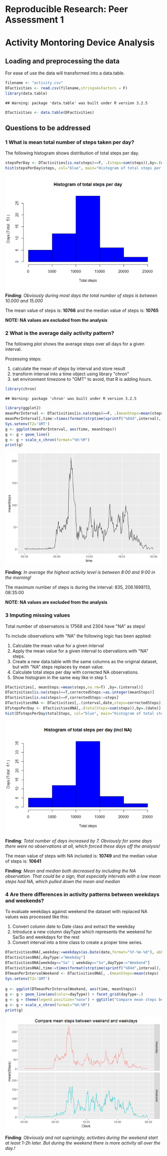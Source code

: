 # Reproducible Research: Peer Assessment 1


# Activity Montoring Device Analysis

## Loading and preprocessing the data

For ease of use the data will transformed into a data.table.

```r
filename <- "activity.csv"
DFactivities <- read.csv(filename,stringsAsFactors = F)
library(data.table)
```

```
## Warning: package 'data.table' was built under R version 3.2.5
```

```r
DTactivities <- data.table(DFactivities)
```

## Questions to be addressed

### 1 What is mean total number of steps taken per day?

The following histogram shows distribution of total steps per day.

```r
stepsPerDay <- DTactivities[is.na(steps)==F, .(steps=sum(steps)),by=.(date)]
hist(stepsPerDay$steps, col="blue", main="Histogram of total steps per day", xlab="Total steps", ylab=paste("Days (Total: ", nrow(stepsPerDay), ")"))
```

![](PA1_template_files/figure-html/unnamed-chunk-2-1.png)<!-- -->

**Finding**: *Obviously during most days the total number of steps is between 10.000 and 15.000*

The mean value of steps is: **10766** and the median value of steps is: **10765**

**NOTE: NA values are excluded from the analysis**  


### 2 What is the average daily activity pattern?

The following plot shows the average steps over all days for a given interval. 

Prozessing steps:  
 1. calculate the mean of steps by interval and store result  
 2. transform interval into a time object using library "chron"  
 3. set environment timezone to "GMT" to avoid, that R is adding hours. 


```r
library(chron)
```

```
## Warning: package 'chron' was built under R version 3.2.5
```

```r
library(ggplot2)
meanPerInterval <- DTactivities[is.na(steps)==F, .(meanSteps=mean(steps) ),by=.(interval)]
meanPerInterval[,time:=times(format(strptime(sprintf("%04d",interval), format="%H%M"), format = "%H:%M:00"))]
Sys.setenv(TZ='GMT')
g <- ggplot(meanPerInterval, aes(time, meanSteps))
g <- g + geom_line()
g <- g + scale_x_chron(format="%H:%M")
print(g)
```

![](PA1_template_files/figure-html/unnamed-chunk-3-1.png)<!-- -->

**Finding**: *In average the highest activity level is between 8:00 and 9:00 in the morning!*

The maximum number of steps is during the interval: 835, 206.1698113, 08:35:00

**NOTE: NA values are excluded from the analysis**  


### 3 Imputing missing values

Total number of observatons is 17568 and 2304 have "NA" as steps!


To include observations with "NA" the following logic has been applied:

1. Calculate the mean value for a given interval
2. Apply the mean value for a given interval to obervations with "NA" steps.
3. Create a new data.table with the same columns as the original dataset, but with "NA" steps replaces by mean value.
4. Calculate total steps per day with corrected NA observations.
5. Show histogram in the same way like in step 1.


```r
DTactivities[, meanSteps:=mean(steps,na.rm=T) ,by=.(interval)]
DTactivities[is.na(steps)==T,correctedSteps:=as.integer(meanSteps)]
DTactivities[is.na(steps)==F,correctedSteps:=steps]
DTactivities0NA <- DTactivities[,.(interval,date,steps=correctedSteps)]
DTstepsPerDay <- DTactivities0NA[,.(totalSteps=sum(steps)),by=.(date)]
hist(DTstepsPerDay$totalSteps, col="blue", main="Histogram of total steps per day (incl NA)", xlab="Total steps", ylab=paste("Days (Total: ", nrow(DTstepsPerDay), ")"))
```

![](PA1_template_files/figure-html/unnamed-chunk-4-1.png)<!-- -->

**Finding**: *Total number of days increased by 7. Obviously for some days there were no observations at all, which forced these days off the analysis!*

The mean value of steps with NA included is: **10749** and the median value of steps is: **10641**

**Finding**: *Mean and median both decreased by including the NA observation. That could be a sign, that especially intervals with a low mean steps had NA, which pulled down the mean and median*

### 4 Are there differences in activity patterns between weekdays and weekends?

To evaluate weekdays against weekend the dataset with replaced NA values was processed like this:

1. Convert column date to Date class and extract the weekday
2. Introduce a new column dayType which represents the weekend for Sa/So and weekdays for the rest
3. Convert interval into a time class to create a proper time series.


```r
DTactivities0NA[,weekday:=weekdays(as.Date(date,format="%Y-%m-%d"), abbreviate=T)]
DTactivities0NA[,dayType:="Weekday"]
DTactivities0NA[weekday=="Sa" | weekday=="So",dayType:="Weekend"]
DTactivities0NA[,time:=times(format(strptime(sprintf("%04d",interval), format="%H%M"), format = "%H:%M:00"))]
DTmeanPerIntervalWeekend <- DTactivities0NA[, .(meanSteps=mean(steps) ),by=.(time,dayType)]
Sys.setenv(TZ='GMT')

g <- ggplot(DTmeanPerIntervalWeekend, aes(time, meanSteps))
g <- g + geom_line(aes(color=dayType)) + facet_grid(dayType~.) 
g <- g + theme(legend.position="none") + ggtitle("Compare mean steps between weekend and weekdays") +xlab("Clock") + ylab("mean(Steps)")
g <- g + scale_x_chron(format="%H:%M")
print(g)
```

![](PA1_template_files/figure-html/unnamed-chunk-5-1.png)<!-- -->

**Finding**: *Obviously and not suprisingly, activities during the weekend start at least 1-2h later. But during the weekend there is more activity all over the day.!*  
